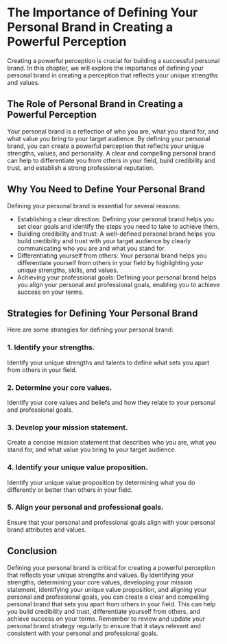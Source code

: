 The Importance of Defining Your Personal Brand in Creating a Powerful Perception
=========================================================================================================================

Creating a powerful perception is crucial for building a successful personal brand. In this chapter, we will explore the importance of defining your personal brand in creating a perception that reflects your unique strengths and values.

The Role of Personal Brand in Creating a Powerful Perception
------------------------------------------------------------

Your personal brand is a reflection of who you are, what you stand for, and what value you bring to your target audience. By defining your personal brand, you can create a powerful perception that reflects your unique strengths, values, and personality. A clear and compelling personal brand can help to differentiate you from others in your field, build credibility and trust, and establish a strong professional reputation.

Why You Need to Define Your Personal Brand
------------------------------------------

Defining your personal brand is essential for several reasons:

* Establishing a clear direction: Defining your personal brand helps you set clear goals and identify the steps you need to take to achieve them.
* Building credibility and trust: A well-defined personal brand helps you build credibility and trust with your target audience by clearly communicating who you are and what you stand for.
* Differentiating yourself from others: Your personal brand helps you differentiate yourself from others in your field by highlighting your unique strengths, skills, and values.
* Achieving your professional goals: Defining your personal brand helps you align your personal and professional goals, enabling you to achieve success on your terms.

Strategies for Defining Your Personal Brand
-------------------------------------------

Here are some strategies for defining your personal brand:

### 1. Identify your strengths.

Identify your unique strengths and talents to define what sets you apart from others in your field.

### 2. Determine your core values.

Identify your core values and beliefs and how they relate to your personal and professional goals.

### 3. Develop your mission statement.

Create a concise mission statement that describes who you are, what you stand for, and what value you bring to your target audience.

### 4. Identify your unique value proposition.

Identify your unique value proposition by determining what you do differently or better than others in your field.

### 5. Align your personal and professional goals.

Ensure that your personal and professional goals align with your personal brand attributes and values.

Conclusion
----------

Defining your personal brand is critical for creating a powerful perception that reflects your unique strengths and values. By identifying your strengths, determining your core values, developing your mission statement, identifying your unique value proposition, and aligning your personal and professional goals, you can create a clear and compelling personal brand that sets you apart from others in your field. This can help you build credibility and trust, differentiate yourself from others, and achieve success on your terms. Remember to review and update your personal brand strategy regularly to ensure that it stays relevant and consistent with your personal and professional goals.
